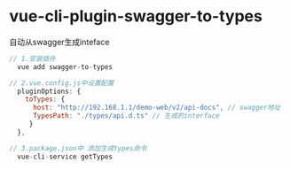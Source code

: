 # vue-cli-plugin-swagger-to-types
自动从swagger生成inteface

```JavaScript
// 1.安装插件
  vue add swagger-to-types

// 2.vue.config.js中设置配置
  pluginOptions: {
    toTypes: {
      host: "http://192.168.1.1/demo-web/v2/api-docs", // swagger地址
      TypesPath: "./types/api.d.ts" // 生成的interface
     }
  },

// 3.package.json中 添加生成types命令
  vue-cli-service getTypes

  ```
